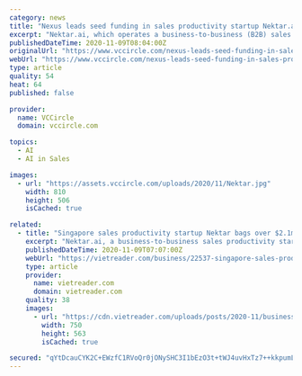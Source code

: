 ```yaml
---
category: news
title: "Nexus leads seed funding in sales productivity startup Nektar.ai"
excerpt: "Nektar.ai, which operates a business-to-business (B2B) sales productivity platform, has raised $2.15 million (about Rs 16 crore)"
publishedDateTime: 2020-11-09T08:04:00Z
originalUrl: "https://www.vccircle.com/nexus-leads-seed-funding-in-sales-productivity-startup-nektar-ai"
webUrl: "https://www.vccircle.com/nexus-leads-seed-funding-in-sales-productivity-startup-nektar-ai"
type: article
quality: 54
heat: 64
published: false

provider:
  name: VCCircle
  domain: vccircle.com

topics:
  - AI
  - AI in Sales

images:
  - url: "https://assets.vccircle.com/uploads/2020/11/Nektar.jpg"
    width: 810
    height: 506
    isCached: true

related:
  - title: "Singapore sales productivity startup Nektar bags over $2.1m in seed round"
    excerpt: "Nektar.ai, a business-to-business sales productivity startup based in Singapore, announced that it has raised over US$2.1 million in a seed round led by Nexus Venture Partners. (From left) Nektar foun"
    publishedDateTime: 2020-11-09T07:07:00Z
    webUrl: "https://vietreader.com/business/22537-singapore-sales-productivity-startup-nektar-bags-over-21m-in-seed-round.html"
    type: article
    provider:
      name: vietreader.com
      domain: vietreader.com
    quality: 38
    images:
      - url: "https://cdn.vietreader.com/uploads/posts/2020-11/business_singapore-sales-productivity-startup-nektar-bags-over-21m-in-seed-round-1.jpg"
        width: 750
        height: 563
        isCached: true

secured: "qYtDcauCYK2C+EWzfC1RVoQr0jONySHC3I1bEzO3t+tWJ4uvHxTz7++kkpumL0srKqJs2GiEjRJPDQeOYzjqseaOgA/BfbtkjsL6Bftd3V1a0r6eB2Bt4FtqLA1clMMwHBhyZXoZ+4pUF9zd1bVjGd+bmN8bW4ZlLDNrD0V2Sn1HWgkVIl2cyoN2MNDOhgrLo+3RtN0vlHk9G15mgiaolpa59dNrelAGqcdd1bOS8P6wtNGkGTowWlVWlHD5h2ag8BLSkrvqYy/w/aRozBP3eT2RATfsvVFkAWMsrRzGPAF/Wug/lr3wwSzH3VZoWyirT0t6YSgxM2Iac9DG19Npef1uvE3Pc+vpmcZKhVBXeNY=;rhyan+VRoirkfaj4vGRscA=="
---
```


